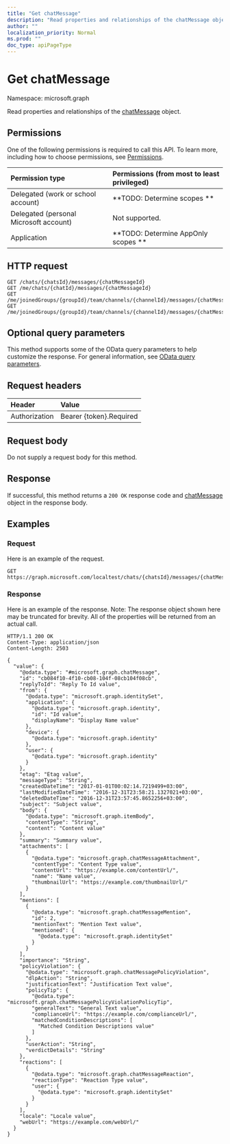```yaml
---
title: "Get chatMessage"
description: "Read properties and relationships of the chatMessage object."
author: ""
localization_priority: Normal
ms.prod: ""
doc_type: apiPageType
---
```


# Get chatMessage

Namespace: microsoft.graph

Read properties and relationships of the [chatMessage](../resources/chatmessage.md) object.

## Permissions
One of the following permissions is required to call this API. To learn more, including how to choose permissions, see [Permissions](/concepts/permissions-reference.md).

|Permission type|Permissions (from most to least privileged)|
|:---|:---|
|Delegated (work or school account)|**TODO: Determine scopes **|
|Delegated (personal Microsoft account)|Not supported.|
|Application|**TODO: Determine AppOnly scopes **|

## HTTP request
<!-- {
  "blockType": "ignored"
}
-->
``` http
GET /chats/{chatsId}/messages/{chatMessageId}
GET /me/chats/{chatId}/messages/{chatMessageId}
GET /me/joinedGroups/{groupId}/team/channels/{channelId}/messages/{chatMessageId}
GET /me/joinedGroups/{groupId}/team/channels/{channelId}/messages/{chatMessageId}/replies/{chatMessageId}
```

## Optional query parameters
This method supports some of the OData query parameters to help customize the response. For general information, see [OData query parameters](/graph/query-parameters).

## Request headers
|Header|Value|
|:---|:---|
|Authorization|Bearer {token}.Required|

## Request body
Do not supply a request body for this method.

## Response
If successful, this method returns a `200 OK` response code and [chatMessage](../resources/chatmessage.md) object in the response body.

## Examples

### Request
Here is an example of the request.
<!-- {
  "blockType": "request",
  "name": "get_chatmessage"
}
-->
``` http
GET https://graph.microsoft.com/localtest/chats/{chatsId}/messages/{chatMessageId}
```

### Response
Here is an example of the response. Note: The response object shown here may be truncated for brevity. All of the properties will be returned from an actual call.
<!-- {
  "blockType": "response",
  "truncated": true,
  "@odata.type": "microsoft.graph.chatMessage"
}
-->
``` http
HTTP/1.1 200 OK
Content-Type: application/json
Content-Length: 2503

{
  "value": {
    "@odata.type": "#microsoft.graph.chatMessage",
    "id": "cb084f10-4f10-cb08-104f-08cb104f08cb",
    "replyToId": "Reply To Id value",
    "from": {
      "@odata.type": "microsoft.graph.identitySet",
      "application": {
        "@odata.type": "microsoft.graph.identity",
        "id": "Id value",
        "displayName": "Display Name value"
      },
      "device": {
        "@odata.type": "microsoft.graph.identity"
      },
      "user": {
        "@odata.type": "microsoft.graph.identity"
      }
    },
    "etag": "Etag value",
    "messageType": "String",
    "createdDateTime": "2017-01-01T00:02:14.7219499+03:00",
    "lastModifiedDateTime": "2016-12-31T23:58:21.1327021+03:00",
    "deletedDateTime": "2016-12-31T23:57:45.8652256+03:00",
    "subject": "Subject value",
    "body": {
      "@odata.type": "microsoft.graph.itemBody",
      "contentType": "String",
      "content": "Content value"
    },
    "summary": "Summary value",
    "attachments": [
      {
        "@odata.type": "microsoft.graph.chatMessageAttachment",
        "contentType": "Content Type value",
        "contentUrl": "https://example.com/contentUrl/",
        "name": "Name value",
        "thumbnailUrl": "https://example.com/thumbnailUrl/"
      }
    ],
    "mentions": [
      {
        "@odata.type": "microsoft.graph.chatMessageMention",
        "id": 2,
        "mentionText": "Mention Text value",
        "mentioned": {
          "@odata.type": "microsoft.graph.identitySet"
        }
      }
    ],
    "importance": "String",
    "policyViolation": {
      "@odata.type": "microsoft.graph.chatMessagePolicyViolation",
      "dlpAction": "String",
      "justificationText": "Justification Text value",
      "policyTip": {
        "@odata.type": "microsoft.graph.chatMessagePolicyViolationPolicyTip",
        "generalText": "General Text value",
        "complianceUrl": "https://example.com/complianceUrl/",
        "matchedConditionDescriptions": [
          "Matched Condition Descriptions value"
        ]
      },
      "userAction": "String",
      "verdictDetails": "String"
    },
    "reactions": [
      {
        "@odata.type": "microsoft.graph.chatMessageReaction",
        "reactionType": "Reaction Type value",
        "user": {
          "@odata.type": "microsoft.graph.identitySet"
        }
      }
    ],
    "locale": "Locale value",
    "webUrl": "https://example.com/webUrl/"
  }
}
```

